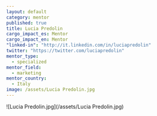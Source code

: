 ```yaml
---
layout: default
category: mentor
published: true
title: Lucia Predolin
cargo_impact_es: Mentor
cargo_impact_en: Mentor
"linked-in": "http://it.linkedin.com/in/luciapredolin"
twitter: "https://twitter.com/luciapredolin"
mentor_type: 
  - specialized
mentor_field: 
  - marketing
mentor_country: 
  - Italy
image: /assets/Lucia Predolin.jpg
---
```


![Lucia Predolin.jpg](/assets/Lucia Predolin.jpg)
